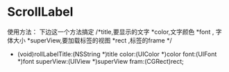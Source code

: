 ScrollLabel
===========

使用方法：
下边这一个方法搞定
/*title,要显示的文字
 *color,文字颜色
 *font , 字体大小
 *superView,要加载标签的视图
 *rect ,标签的frame
 */
+ (void)rollLabelTitle:(NSString *)title
                 color:(UIColor *)color
                  font:(UIFont *)font
             superView:(UIView *)superView
                  fram:(CGRect)rect;
